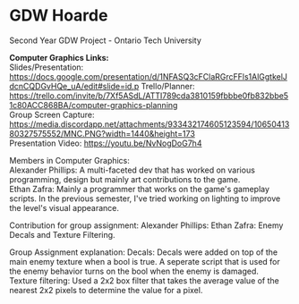 # GDW Hoarde
 
 Second Year GDW Project - Ontario Tech University
 
**Computer Graphics Links:**  
Slides/Presentation: https://docs.google.com/presentation/d/1NFASQ3cFClaRGrcFFls1AlGgtkelJdcnCQDGvHQe_uA/edit#slide=id.p
Trello/Planner: https://trello.com/invite/b/7Xf5ASdL/ATTI789cda3810159fbbbe0fb832bbe51c80ACC868BA/computer-graphics-planning  
Group Screen Capture: https://media.discordapp.net/attachments/933432174605123594/1065041380327575552/MNC.PNG?width=1440&height=173  
Presentation Video: https://youtu.be/NvNogDoG7h4  

Members in Computer Graphics:  
Alexander Phillips: A multi-faceted dev that has worked on various programming, design but mainly art contributions to the game.  
Ethan Zafra: Mainly a programmer that works on the game's gameplay scripts. In the previous semester, I've tried working on lighting to improve the level's visual appearance.  

Contribution for group assignment:
Alexander Phillips: 
Ethan Zafra: Enemy Decals and Texture Filtering.

Group Assignment explanation:
Decals: Decals were added on top of the main enemy texture when a bool is true. A seperate script that is used for the enemy behavior turns on the bool when the enemy is damaged.\
Texture filtering: Used a 2x2 box filter that takes the average value of the nearest 2x2 pixels to determine the value for a pixel.
